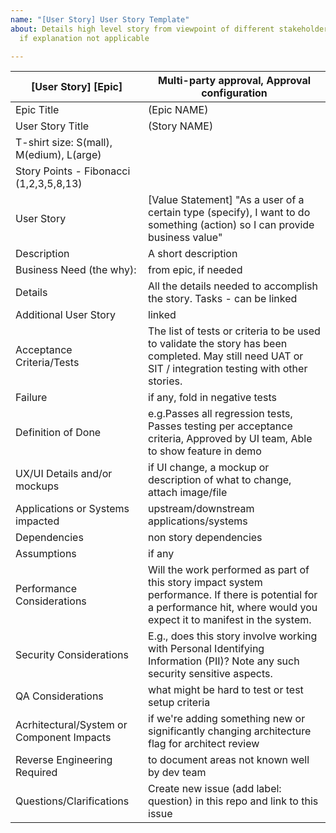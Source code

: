 ```yaml
---
name: "[User Story] User Story Template"
about: Details high level story from viewpoint of different stakeholders. Leave blank
  if explanation not applicable

---
```


[User Story] [Epic] | Multi-party approval, Approval configuration
----------|----------
Epic Title | (Epic NAME)
User Story Title | (Story NAME)
T-shirt size: S(mall), M(edium), L(arge) | 
Story Points - Fibonacci (1,2,3,5,8,13) | 
User Story | [Value Statement] "As a user of a certain type (specify), I want to do something (action) so I can provide business value"
Description | A short description 
Business Need (the why): | from epic, if needed
Details | All the details needed to accomplish the story. Tasks - can be linked
Additional User Story | linked
Acceptance Criteria/Tests | The list of tests or criteria to be used to validate the story has been completed. May still need UAT or SIT / integration testing with other stories.
Failure | if any, fold in negative tests
Definition of Done | e.g.Passes all regression tests, Passes testing per acceptance criteria, Approved by UI team, Able to show feature in demo                                                                                                    
UX/UI Details and/or mockups | if UI change, a mockup or description of what to change, attach image/file
Applications or Systems impacted | upstream/downstream applications/systems
Dependencies | non story dependencies
Assumptions | if any
Performance Considerations | Will the work performed as part of this story impact system performance. If there is potential for a performance hit, where would you expect it to manifest in the system.
Security Considerations | E.g., does this story involve working with Personal Identifying Information (PII)? Note any such security sensitive aspects.
QA Considerations | what might be hard to test or test setup criteria
Acrhitectural/System or Component Impacts | if we're adding something new or significantly changing architecture flag for architect review
Reverse Engineering Required | to document areas not known well by dev team
Questions/Clarifications | Create new issue (add label: question) in this repo and link to this issue
